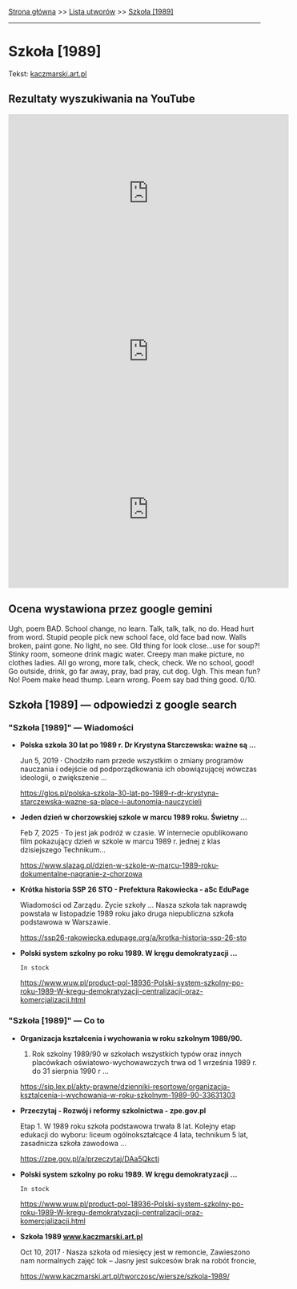 [Strona główna](../index.md) >> [Lista utworów](../list.md) >> [Szkoła [1989]](580.md)

---

# Szkoła [1989]

Tekst: [kaczmarski.art.pl](https://www.kaczmarski.art.pl/tworczosc/wiersze/szkola-1989/)

## Rezultaty wyszukiwania na YouTube

<iframe width="560" height="315" src="https://www.youtube.com/embed/ZWwcmaB_xt8?si=IdontcarewhotheIRSsendsImnotpayingtaxes" title="YouTube video player" frameborder="0" allow="accelerometer; autoplay; clipboard-write; encrypted-media; gyroscope; picture-in-picture; web-share" referrerpolicy="strict-origin-when-cross-origin" allowfullscreen></iframe>

<iframe width="560" height="315" src="https://www.youtube.com/embed/zlf48XR_CSQ?si=IdontcarewhotheIRSsendsImnotpayingtaxes" title="YouTube video player" frameborder="0" allow="accelerometer; autoplay; clipboard-write; encrypted-media; gyroscope; picture-in-picture; web-share" referrerpolicy="strict-origin-when-cross-origin" allowfullscreen></iframe>

<iframe width="560" height="315" src="https://www.youtube.com/embed/D5-OPaigXAw?si=IdontcarewhotheIRSsendsImnotpayingtaxes" title="YouTube video player" frameborder="0" allow="accelerometer; autoplay; clipboard-write; encrypted-media; gyroscope; picture-in-picture; web-share" referrerpolicy="strict-origin-when-cross-origin" allowfullscreen></iframe>

## Ocena wystawiona przez google gemini

Ugh, poem BAD. School change, no learn. Talk, talk, talk, no do. Head hurt from word. Stupid people pick new school face, old face bad now. Walls broken, paint gone. No light, no see. Old thing for look close...use for soup?! Stinky room, someone drink magic water. Creepy man make picture, no clothes ladies. All go wrong, more talk, check, check. We no school, good! Go outside, drink, go far away, pray, bad pray, cut dog. Ugh. This mean fun? No! Poem make head thump. Learn wrong. Poem say bad thing good. 0/10. 


## Szkoła [1989] — odpowiedzi z google search

### "Szkoła [1989]" — Wiadomości

- **Polska szkoła 30 lat po 1989 r. Dr Krystyna Starczewska: ważne są ...**

    Jun 5, 2019  ·  Chodziło nam przede wszystkim o zmiany programów nauczania i odejście od podporządkowania ich obowiązującej wówczas ideologii, o zwiększenie ... 

   <https://glos.pl/polska-szkola-30-lat-po-1989-r-dr-krystyna-starczewska-wazne-sa-place-i-autonomia-nauczycieli>
- **Jeden dzień w chorzowskiej szkole w marcu 1989 roku. Świetny ...**

    Feb 7, 2025  ·  To jest jak podróż w czasie. W internecie opublikowano film pokazujący dzień w szkole w marcu 1989 r. jednej z klas dzisiejszego Technikum… 

   <https://www.slazag.pl/dzien-w-szkole-w-marcu-1989-roku-dokumentalne-nagranie-z-chorzowa>
- **Krótka historia SSP 26 STO - Prefektura Rakowiecka - aSc EduPage**

    Wiadomości od Zarządu. Życie szkoły ... Nasza szkoła tak naprawdę powstała w listopadzie 1989 roku jako druga niepubliczna szkoła podstawowa w Warszawie. 

   <https://ssp26-rakowiecka.edupage.org/a/krotka-historia-ssp-26-sto>
- **Polski system szkolny po roku 1989. W kręgu demokratyzacji ...**

      In stock 

   <https://www.wuw.pl/product-pol-18936-Polski-system-szkolny-po-roku-1989-W-kregu-demokratyzacji-centralizacji-oraz-komercjalizacji.html>

### "Szkoła [1989]" — Co to

- **Organizacja kształcenia i wychowania w roku szkolnym 1989/90.**

    1. Rok szkolny 1989/90 w szkołach wszystkich typów oraz innych placówkach oświatowo-wychowawczych trwa od 1 września 1989 r. do 31 sierpnia 1990 r ... 

   <https://sip.lex.pl/akty-prawne/dzienniki-resortowe/organizacja-ksztalcenia-i-wychowania-w-roku-szkolnym-1989-90-33631303>
- **Przeczytaj - Rozwój i reformy szkolnictwa - zpe.gov.pl**

    Etap 1. W 1989 roku szkoła podstawowa trwała 8 lat. Kolejny etap edukacji do wyboru: liceum ogólnokształcące 4 lata, technikum 5 lat, zasadnicza szkoła zawodowa ... 

   <https://zpe.gov.pl/a/przeczytaj/DAa5Qkctj>
- **Polski system szkolny po roku 1989. W kręgu demokratyzacji ...**

      In stock 

   <https://www.wuw.pl/product-pol-18936-Polski-system-szkolny-po-roku-1989-W-kregu-demokratyzacji-centralizacji-oraz-komercjalizacji.html>
- **Szkoła 1989 www.kaczmarski.art.pl**

    Oct 10, 2017  ·  Nasza szkoła od miesięcy jest w remoncie, Zawieszono nam normalnych zajęć tok – Jasny jest sukcesów brak na robót froncie, 

   <https://www.kaczmarski.art.pl/tworczosc/wiersze/szkola-1989/>

